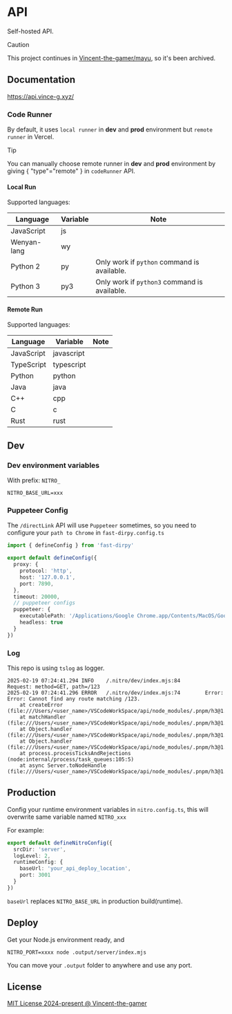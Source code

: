 # API

Self-hosted API.

> [!CAUTION]
> This project continues in [Vincent-the-gamer/mayu](https://github.com/Vincent-the-gamer/mayu), so it's been archived.

## Documentation

https://api.vince-g.xyz/

### Code Runner

By default, it uses `local runner` in **dev** and **prod** environment but `remote runner` in Vercel.

> [!TIP]
> You can manually choose remote runner in **dev** and **prod** environment by giving { "type"="remote" } in `codeRunner` API.

#### Local Run

Supported languages:

| Language | Variable | Note |
|  -     |   - | - |
| JavaScript | js |  |
| Wenyan-lang| wy | |
| Python 2 | py | Only work if `python` command is available. |
| Python 3 | py3 | Only work if `python3` command is available. |

#### Remote Run

Supported languages:

| Language | Variable | Note |
|  -     |   - | - |
| JavaScript | javascript |  |
| TypeScript | typescript | |
| Python | python | |
| Java | java ||
| C++ | cpp ||
| C | c ||
| Rust | rust | |

## Dev

### Dev environment variables

With prefix: `NITRO_`

```
NITRO_BASE_URL=xxx
```

### Puppeteer Config

The `/directLink` API will use `Puppeteer` sometimes, so you need to configure your `path to Chrome` in `fast-dirpy.config.ts`

```ts
import { defineConfig } from 'fast-dirpy'

export default defineConfig({
  proxy: {
    protocol: 'http',
    host: '127.0.0.1',
    port: 7890,
  },
  timeout: 20000,
  // puppeteer configs
  puppeteer: {
    executablePath: '/Applications/Google Chrome.app/Contents/MacOS/Google Chrome',
    headless: true
  }
})
```

### Log

This repo is using `tslog` as logger.

```log
2025-02-19 07:24:41.294 INFO    /.nitro/dev/index.mjs:84        Request: method=GET, path=/123
2025-02-19 07:24:41.296 ERROR   /.nitro/dev/index.mjs:74        Error: Error: Cannot find any route matching /123.
    at createError (file:///Users/<user_name>/VSCodeWorkSpace/api/node_modules/.pnpm/h3@1.13.0/node_modules/h3/dist/index.mjs:78:15)
    at matchHandler (file:///Users/<user_name>/VSCodeWorkSpace/api/node_modules/.pnpm/h3@1.13.0/node_modules/h3/dist/index.mjs:2164:16)
    at Object.handler (file:///Users/<user_name>/VSCodeWorkSpace/api/node_modules/.pnpm/h3@1.13.0/node_modules/h3/dist/index.mjs:2203:19)
    at Object.handler (file:///Users/<user_name>/VSCodeWorkSpace/api/node_modules/.pnpm/h3@1.13.0/node_modules/h3/dist/index.mjs:1978:31)
    at process.processTicksAndRejections (node:internal/process/task_queues:105:5)
    at async Server.toNodeHandle (file:///Users/<user_name>/VSCodeWorkSpace/api/node_modules/.pnpm/h3@1.13.0/node_modules/h3/dist/index.mjs:2270:7)

```

## Production

Config your runtime environment variables in `nitro.config.ts`, this will overwrite same variable
named `NITRO_xxx`

For example:

```ts
export default defineNitroConfig({
  srcDir: 'server',
  logLevel: 2,
  runtimeConfig: {
    baseUrl: 'your_api_deploy_location',
    port: 3001
  }
})
```

`baseUrl` replaces `NITRO_BASE_URL` in production build(runtime).

## Deploy

Get your Node.js environment ready, and

```shell
NITRO_PORT=xxxx node .output/server/index.mjs
```

You can move your `.output` folder to anywhere and use any port.

## License

[MIT License 2024-present @ Vincent-the-gamer](./LICENSE)
